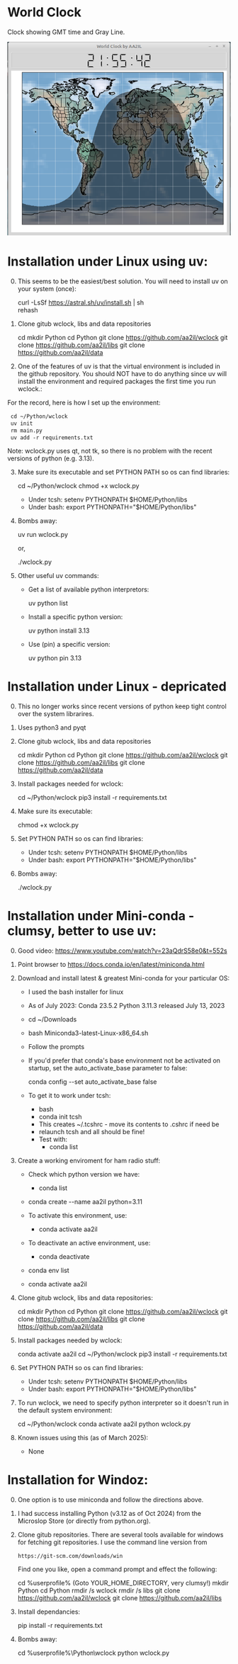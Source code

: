 # World Clock

Clock showing GMT time and Gray Line.

![World Clock Screen Shot]( Docs/wclock.png)

# Installation under Linux using uv:

0) This seems to be the easiest/best solution.  You will need to install uv on your system (once):

      curl -LsSf https://astral.sh/uv/install.sh | sh      
      rehash     

1) Clone gitub wclock, libs and data repositories
      
      cd
      mkdir Python
      cd Python
      git clone https://github.com/aa2il/wclock
      git clone https://github.com/aa2il/libs
      git clone https://github.com/aa2il/data

2) One of the features of uv is that the virtual environment is included in the github repository.  You should NOT have to do anything since uv will install the environment and required packages the first time you run wclock.:

For the record, here is how I set up the environment:

     cd ~/Python/wclock
     uv init
     rm main.py
     uv add -r requirements.txt

Note: wclock.py uses qt, not tk, so there is no problem with the recent versions of python (e.g. 3.13).

3) Make sure its executable and set PYTHON PATH so os can find libraries:

     cd ~/Python/wclock
     chmod +x wclock.py

   - Under tcsh:      setenv PYTHONPATH $HOME/Python/libs
   - Under bash:      export PYTHONPATH="$HOME/Python/libs"
   
4) Bombs away:

     uv run wclock.py

   or, 

     ./wclock.py

5) Other useful uv commands:

   - Get a list of available python interpretors:
   
        uv python list

   - Install a specific python version:
   
        uv python install 3.13

   - Use (pin) a specific version:
   
        uv python pin 3.13


# Installation under Linux - depricated

0) This no longer works since recent versions of python keep tight control
   over the system librarires.
1) Uses python3 and pyqt
2) Clone gitub wclock, libs and data repositories
      
      cd
      mkdir Python
      cd Python
      git clone https://github.com/aa2il/wclock
      git clone https://github.com/aa2il/libs
      git clone https://github.com/aa2il/data
      
3) Install packages needed for wclock:

     cd ~/Python/wclock
     pip3 install -r requirements.txt
     
4) Make sure its executable:

     chmod +x wclock.py
     
5) Set PYTHON PATH so os can find libraries:

   - Under tcsh:      setenv PYTHONPATH $HOME/Python/libs
   - Under bash:      export PYTHONPATH="$HOME/Python/libs"
   
6) Bombs away:

     ./wclock.py

# Installation under Mini-conda - clumsy, better to use uv:

0) Good video:  https://www.youtube.com/watch?v=23aQdrS58e0&t=552s

1) Point browser to https://docs.conda.io/en/latest/miniconda.html
2) Download and install latest & greatest Mini-conda for your particular OS:
   - I used the bash installer for linux
   - As of July 2023: Conda 23.5.2 Python 3.11.3 released July 13, 2023
   - cd ~/Downloads
   - bash Miniconda3-latest-Linux-x86_64.sh
   - Follow the prompts

   - If you'd prefer that conda's base environment not be activated on startup, 
      set the auto_activate_base parameter to false: 

      conda config --set auto_activate_base false

   - To get it to work under tcsh:
       - bash
       - conda init tcsh
       - This creates ~/.tcshrc - move its contents to .cshrc if need be
       - relaunch tcsh and all should be fine!
       - Test with:
           - conda list

3) Create a working enviroment for ham radio stuff:
   - Check which python version we have:
       - conda list   
   - conda create --name aa2il python=3.11

   - To activate this environment, use:
       - conda activate aa2il
   - To deactivate an active environment, use:
       - conda deactivate

   - conda env list
   - conda activate aa2il

4) Clone gitub wclock, libs and data repositories:

      cd
      mkdir Python
      cd Python
      git clone https://github.com/aa2il/wclock
      git clone https://github.com/aa2il/libs
      git clone https://github.com/aa2il/data

5) Install packages needed by wclock:

     conda activate aa2il
     cd ~/Python/wclock
     pip3 install -r requirements.txt

6) Set PYTHON PATH so os can find libraries:
   - Under tcsh:      setenv PYTHONPATH $HOME/Python/libs
   - Under bash:      export PYTHONPATH="$HOME/Python/libs"

7) To run wclock, we need to specify python interpreter so it doesn't run in
   the default system environment:
   
     cd ~/Python/wclock
     conda activate aa2il
     python wclock.py

8) Known issues using this (as of March 2025):
   - None

# Installation for Windoz:

0) One option is to use miniconda and follow the directions above.
      
1) I had success installing Python (v3.12 as of Oct 2024) from the Microslop Store
   (or directly from python.org).

2) Clone gitub repositories.  There are several tools available for windows
   for fetching git repositories.  I use the command line version from
   
       https://git-scm.com/downloads/win
       
   Find one you like, open a command prompt and effect the following:
   
      cd %userprofile%       (Goto YOUR_HOME_DIRECTORY, very clumsy!)
      mkdir Python
      cd Python
      rmdir /s wclock
      rmdir /s libs
      git clone https://github.com/aa2il/wclock
      git clone https://github.com/aa2il/libs

3) Install dependancies:

      pip install -r requirements.txt

4) Bombs away:

      cd %userprofile%\Python\wclock
      python wclock.py
